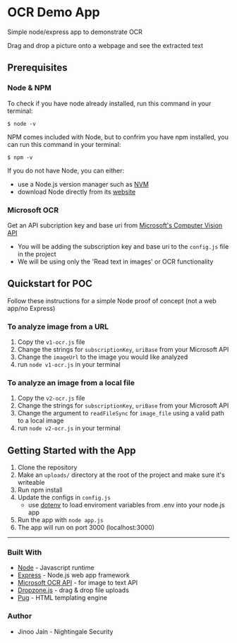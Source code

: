 # OCR Demo App
Simple node/express app to demonstrate OCR

Drag and drop a picture onto a webpage and see the extracted text


## Prerequisites
### Node & NPM
To check if you have node already installed, run this command in your terminal: 
``` 
$ node -v
```
NPM comes included with Node, but to confrim you have npm installed, you can run this command in your terminal:
```
$ npm -v
```
If you do not have Node, you can either:
- use a Node.js version manager such as [NVM](https://nodejs.org/en/)
- download Node directly from its [website](https://nodejs.org/en/)

### Microsoft OCR
Get an API subcription key and base uri from [Microsoft's Computer Vision API](https://azure.microsoft.com/en-us/services/cognitive-services/computer-vision/)
- You will be adding the subscription key and base uri to the `config.js` file in the project
- We will be using only the 'Read text in images' or OCR functionality

## Quickstart for POC
Follow these instructions for a simple Node proof of concept (not a web app/no Express)

### To analyze image from a URL
1. Copy the `v1-ocr.js` file
2. Change the strings for `subscriptionKey`, `uriBase` from your Microsoft API
3. Change the `imageUrl` to the image you would like analyzed
4. run `node v1-ocr.js` in your terminal

### To analyze an image from a local file
1. Copy the `v2-ocr.js` file
2. Change the strings for `subscriptionKey`, `uriBase` from your Microsoft API
3. Change the argument to `readFileSync` for `image_file` using a valid path to a local image
4. run `node v2-ocr.js` in your terminal

## Getting Started with the App 
1. Clone the repository
2. Make an `uploads/` directory at the root of the project and make sure it's writeable
3. Run npm install
4. Update the configs in `config.js`
    - use [dotenv](https://github.com/motdotla/dotenv) to load enviroment variables from .env into your node.js app
5. Run the app with `node app.js`
6. The app will run on port 3000 (localhost:3000)

---------
### Built With
- [Node](https://nodejs.org/en/) - Javascript runtime
- [Express](https://expressjs.com/) - Node.js web app framework
- [Microsoft OCR API]() - for image to text API
- [Dropzone.js](http://www.dropzonejs.com/) - drag & drop file uploads
- [Pug](https://pugjs.org/api/getting-started.html) - HTML templating engine

### Author
- Jinoo Jain - Nightingale Security
